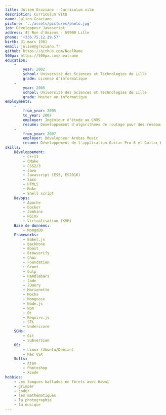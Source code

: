 ```yaml
---
title: Julien Graziano - Curriculum vitæ
description: Curriculum vitæ
name: Julien Graziano
picture: '../assets/pictures/photo.jpg'
job: Développeur Javascript
address: 45 Rue d'Amiens - 59000 Lille
phone: '+336.75.12.29.57'
birth: 31 mars 1981
email: julien@graziano.fr
github: https://github.com/NealRame
500px: https://500px.com/nealrame
education:
    -
        year: 2002
        school: Université des Sciences et Technologies de Lille
        grade: License d'informatique
    -
        year: 2005
        school: Université des Sciences et Technologies de Lille
        grade: Master en informatique
employments:
    -
        from_year: 2005
        to_year: 2007
        employer: Ingénieur d'étude au CNRS
        resume: Développement d'algorithmes de routage pour des réseaux de capteurs sans-fils au sein de l'équipe POPS sous la direction du professeur David Simplot-Ryl.
    -
        from_year: 2007
        employer: Développeur Arobas Music
        resume: Développement de l'application Guitar Pro 6 et Guitar Pro 7.
skills:
    Développement:
        - C++11
        - CMake
        - CSS2/3
        - Java
        - Javascript (ES5, ES2016)
        - Sass
        - HTML5
        - Make
        - Shell script
    Devops:
        - Apache
        - Docker
        - Jenkins
        - NGinx
        - Virtualisation (KVM)
    Base de données:
        - MongoDB
    Frameworks:
        - Babel.js
        - Backbone
        - Boost
        - Browserify
        - Chai
        - Foundation
        - Grunt
        - Gulp
        - Handlebars
        - Jade
        - JQuery
        - Marionette
        - Mocha
        - Mongoose
        - Node.js
        - Npm
        - Qt
        - Require.js
        - STL
        - Underscore
    SCMs:
        - Git
        - Subversion
    OS:
        - Linux (Ubuntu/Debian)
        - Mac OSX
    Softs:
        - Atom
        - Photoshop
        - Xcode
hobbies:
    - Les longues ballades en fôrets avec Hawaï
    - grimper
    - coder
    - les mathématiques
    - la photographie
    - la musique
---
```

